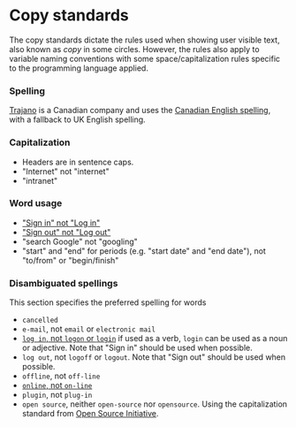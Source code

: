 Copy standards
==============

The copy standards dictate the rules used when showing user visible text,
also known as *copy* in some circles.  However, the rules also apply to
variable naming conventions with some space/capitalization rules specific
to the programming language applied.

### Spelling

[Trajano][] is a Canadian company and uses the [Canadian English spelling][1], with
a fallback to UK English spelling.

### Capitalization

* Headers are in sentence caps.
* "Internet" not "internet"
* "intranet"

### Word usage

* ["Sign in" not "Log in"][4]
* ["Sign out" not "Log out"][4]
* "search Google" not "googling"
* "start" and "end" for periods (e.g. "start date" and "end date"), not
  "to/from" or "begin/finish"

### Disambiguated spellings

This section specifies the preferred spelling for words

* `cancelled`
* `e-mail`, not `email` or `electronic mail`
* [`log in`, not `logon` or `login`][3] if used as a verb, `login` can be used as a noun or adjective.  Note that "Sign in" should be used when possible.
* `log out`, not `logoff` or `logout`.  Note that "Sign out" should be used when possible.
* `offline`, not `off-line`
* [`online`, not `on-line`][2]
* `plugin`, not `plug-in`
* `open source`, neither `open-source` nor `opensource`.  Using the capitalization standard from [Open Source Initiative](https://opensource.org/).

[Trajano]: http://www.trajano.net/
[1]: http://www.lukemastin.com/testing/spelling/cgi-bin/database.cgi?action=home
[2]: http://grammarist.com/spelling/online-on-line/
[3]: http://english.stackexchange.com/questions/5302/log-in-to-or-log-into-or-login-to
[4]: http://ux.stackexchange.com/questions/1080/using-sign-in-vs-using-log-in
